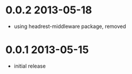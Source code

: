 # 0.0.2 2013-05-18

* using headrest-middleware package, removed

# 0.0.1 2013-05-15

* initial release


